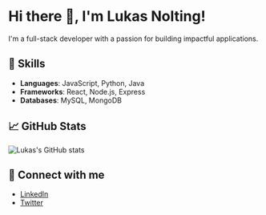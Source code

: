# Hi there 👋, I'm Lukas Nolting!

I'm a full-stack developer with a passion for building impactful applications.

## 🚀 Skills
- **Languages**: JavaScript, Python, Java
- **Frameworks**: React, Node.js, Express
- **Databases**: MySQL, MongoDB

## 📈 GitHub Stats
![Lukas's GitHub stats](https://github-readme-stats.vercel.app/api?username=LukasNolting&show_icons=true&theme=radical)

## 🔗 Connect with me
- [LinkedIn](https://linkedin.com/in/lukasnolting)
- [Twitter](https://twitter.com/lukasnolting)
